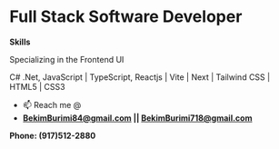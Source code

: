 # Full Stack Software Developer

**Skills** 

Specializing in the Frontend UI

C# .Net, JavaScript | TypeScript, Reactjs | Vite | Next | Tailwind CSS | HTML5 | CSS3

- 📫 Reach me @
-  **BekimBurimi84@gmail.com || BekimBurimi718@gmail.com**

**Phone: (917)512-2880**
